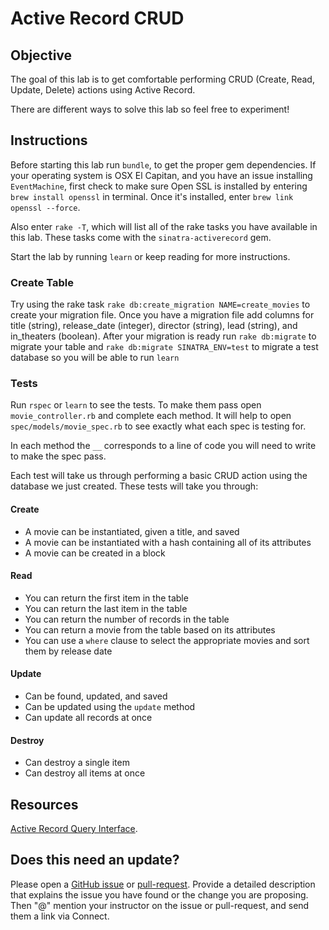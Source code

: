 # Active Record CRUD

## Objective

The goal of this lab is to get comfortable performing CRUD (Create, Read, Update, Delete) actions using Active Record.

There are different ways to solve this lab so feel free to experiment!

## Instructions

Before starting this lab run `bundle`, to get the proper gem dependencies. If your operating system is OSX El Capitan, and you have an issue installing `EventMachine`, first check to make sure Open SSL is installed by entering `brew install openssl` in terminal. Once it's installed, enter `brew link openssl --force`.

Also enter `rake -T`, which will list all of the rake tasks you have available in this lab. These tasks come with the `sinatra-activerecord` gem.

Start the lab by running `learn` or keep reading for more instructions.

### Create Table

Try using the rake task `rake db:create_migration NAME=create_movies` to create your migration file.
Once you have a migration file add columns for title \(string\), release_date \(integer\), director \(string\), lead \(string\), and in_theaters \(boolean\).
After your migration is ready run `rake db:migrate` to migrate your table and `rake db:migrate SINATRA_ENV=test` to migrate a test database so you will be able to run `learn`

### Tests

Run `rspec` or `learn` to see the tests. To make them pass open `movie_controller.rb` and complete each method. It will help to open `spec/models/movie_spec.rb` to see exactly what each spec is testing for.

In each method the `__` corresponds to a line of code you will need to write to make the spec pass.

Each test will take us through performing a basic CRUD action using the database we just created. These tests will take you through:

#### Create

* A movie can be instantiated, given a title, and saved
* A movie can be instantiated with a hash containing all of its attributes
* A movie can be created in a block

#### Read

* You can return the first item in the table
* You can return the last item in the table
* You can return the number of records in the table
* You can return a movie from the table based on its attributes
* You can use a `where` clause to select the appropriate movies and sort them by release date

#### Update

* Can be found, updated, and saved
* Can be updated using the `update` method
* Can update all records at once

#### Destroy

* Can destroy a single item
* Can destroy all items at once

## Resources

[Active Record Query Interface](http://guides.rubyonrails.org/active_record_querying.html).

## Does this need an update?

Please open a [GitHub issue](https://github.com/learn-co-curriculum/phrg-activerecord-crud/issues) or [pull-request](https://github.com/learn-co-curriculum/phrg-activerecord-crud/pulls). Provide a detailed description that explains the issue you have found or the change you are proposing. Then "@" mention your instructor on the issue or pull-request, and send them a link via Connect.
